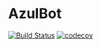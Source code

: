 # AzulBot

[![Build Status](https://travis-ci.com/gleb-t/AzulBot.svg?token=dRassJqxx6UAQDf62Ep4&branch=main)](https://travis-ci.com/github/gleb-t/AzulBot)
[![codecov](https://codecov.io/gh/gleb-t/AzulBot/branch/main/graph/badge.svg?token=xRuJpbFW02)](https://codecov.io/gh/gleb-t/AzulBot)
